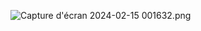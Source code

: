![Capture d'écran 2024-02-15 001632.png](..%2F..%2FPictures%2FScreenshots%2FCapture%20d%27%E9cran%202024-02-15%20001632.png)